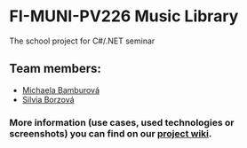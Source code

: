 # FI-MUNI-PV226 Music Library
The school project for C#/.NET seminar

## Team members:
* [Michaela Bamburová](https://github.com/mbamburova)
* [Silvia Borzová](https://github.com/sborzova)

### More information (use cases, used technologies or screenshots) you can find on our [project wiki](https://github.com/mbamburova/fi-muni-pv226-music-library/wiki).
